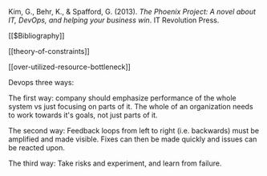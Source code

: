 Kim, G., Behr, K., & Spafford, G. (2013). _The Phoenix Project: A novel about IT, DevOps, and helping your business win_. IT Revolution Press.

[[$Bibliography]]

[[theory-of-constraints]]

[[over-utilized-resource-bottleneck]]



Devops three ways:

The first way: company should emphasize performance of the whole system vs just focusing on parts of it. The whole of an organization needs to work towards it's goals, not just parts of it. 

The second way: Feedback loops from left to right (i.e. backwards) must be amplified and made visible. Fixes can then be made quickly and issues can be reacted upon.

The third way: Take risks and experiment, and learn from failure.


